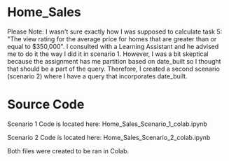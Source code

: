 # Home_Sales

Please Note: I wasn't sure exactly how I was supposed to calculate task 5: "The view rating for the average price for homes that are greater than or equal to $350,000". I consulted with a Learning Assistant and he advised me to do it the way I did it in scenario 1. However, I was a bit skeptical because the assignment has me partition based on date_built so I thought that should be a part of the query. Therefore, I created a second scenario (scenario 2) where I have a query that incorporates date_built.


# Source Code

Scenario 1 Code is located here: Home_Sales_Scenario_1_colab.ipynb

Scenario 2 Code is located here: Home_Sales_Scenario_2_colab.ipynb

Both files were created to be ran in Colab.